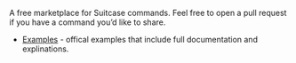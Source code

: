 A free marketplace for Suitcase commands. Feel free to open a pull request if you have a command you’d like to share. 

* [Examples](./Examples/) - offical examples that include full documentation and explinations.  
